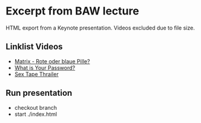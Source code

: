 # Excerpt from BAW lecture
HTML export from a Keynote presentation. Videos excluded due to file size.
## Linklist Videos
* [Matrix - Rote oder blaue Pille?](https://www.youtube.com/watch?v=OuJ87X9YX3c)
* [What is Your Password?](https://www.youtube.com/watch?v=opRMrEfAIiI)
* [Sex Tape Thrailer](https://www.youtube.com/watch?v=0Kb245BanyI)

## Run presentation
* checkout branch
* start ./index.html 
